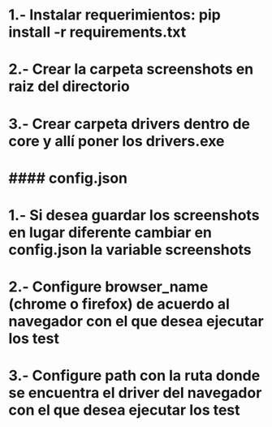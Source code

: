 
# 1.- Instalar requerimientos:  pip install -r requirements.txt
# 2.- Crear la carpeta screenshots en raiz del directorio
# 3.- Crear carpeta drivers dentro de core y allí poner los drivers.exe

# #### config.json 
# 1.- Si desea guardar los screenshots en lugar diferente cambiar en config.json la variable screenshots
# 2.- Configure browser_name (chrome o firefox) de acuerdo al navegador con el que desea ejecutar los test
# 3.- Configure path con la ruta donde se encuentra el driver del navegador con el que desea ejecutar los test
